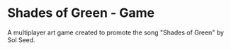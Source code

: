 # Shades of Green - Game

A multiplayer art game created to promote the song "Shades of Green" by Sol Seed.
